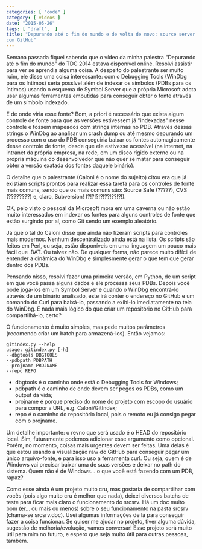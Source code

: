 ```yaml
---
categories: [ "code" ]
category: [ videos ]
date: "2015-05-26"
tags: [ "draft",  ]
title: "Depurando até o fim do mundo e de volta de novo: source server
com GitHub"
---
```

Semana passada fiquei sabendo que o vídeo da minha palestra "Depurando
até o fim do mundo" do TDC 2014 estava disponível online. Resolvi
assistir para ver se aprendia alguma coisa. A despeito do palestrante
ser muito ruim, ele disse uma coisa interessante: com o Debugging Tools
(WinDbg para os íntimos) seria possível além de indexar os símbolos
(PDBs para os íntimos) usando o esquema de Symbol Server que a própria
Microsoft adota usar algumas ferramentas embutidas para conseguir obter
o fonte através de um símbolo indexado.

E de onde viria esse fonte? Bom, a priori é necessário que exista algum
controle de fonte para que as versões estivessem já "indexadas" nesse
controle e fossem mapeados com strings internas no PDB. Através dessas
strings o WinDbg ao analisar um crash dump ou até mesmo depurando um
processo com o uso do PDB conseguiria baixar os fontes automagicamente
desse controle de fonte, desde que ele estivesse acessível (na internet,
na intranet da própria empresa, na rede, em um disco rígido externo
ou na própria máquina do desenvolvedor que não quer se matar para
conseguir obter a versão exatada dos fontes daquele binário).

O detalhe que o palestrante (Caloni é o nome do sujeito) citou era que
já existiam scripts prontos para realizar essa tarefa para os controles
de fonte mais comuns, sendo que os mais comuns são: Source Safe (?????),
CVS (????????) e, claro, Subversion! (?!?!?!?!??!??!?!).

OK, pelo visto o pessoal da Microsoft mora em uma caverna ou não estão
muito interessados em indexar os fontes para alguns controles de fonte
que estão surgindo por aí, como Git sendo um exemplo aleatório.

Já que o tal do Caloni disse que ainda não fizeram scripts para
controles mais modernos. Nenhum descentralizado ainda está na lista. Os
scripts são feitos em Perl, ou seja, estão disponíveis em uma linguagem
um pouco mais fácil que .BAT. Ou talvez não. De qualquer forma, não
parece muito difícil de entender a dinâmica do WinDbg e simplesmente
gerar o que tem que gerar dentro dos PDBs.

Pensando nisso, resolvi fazer uma primeira versão, em Python, de um
script em que você passa alguns dados e ele processa seus PDBs. Depois
você pode jogá-los em um Symbol Server e quando o WinDbg encontrá-lo
através de um binário analisado, este irá conter o endereço no GitHub
e um comando do Curl para baixá-lo, passando a exibi-lo imediatamente
na tela do WinDbg. E nada mais lógico do que criar um repositório no
GitHub para compartilhá-lo, certo?

O funcionamento é muito simples, mas pede muitos parâmetros (recomendo
criar um batch para armazená-los). Então vejamos:

    gitindex.py --help
    usage: gitindex.py [-h] 
    --dbgtools DBGTOOLS 
    --pdbpath PDBPATH 
    --projname PROJNAME 
    --repo REPO

 - dbgtools é o caminho onde está o Debugging Tools for Windows;
 - pdbpath é o caminho de onde devem ser pegos os PDBs, como um output
 da vida;
 - projname é porque preciso do nome do projeto com escopo do usuário
 para compor a URL, e.g. Caloni/GitIndex;
 - repo é o caminho do repositório local, pois o remoto eu já consigo
 pegar com o projname.

Um detalhe importante: o revno que será usado é o HEAD do repositório
local. Sim, futuramente podemos adicionar esse argumento como
opcional. Porém, no momento, coisas mais urgentes devem ser feitas. Uma
delas é que estou usando a visualização raw do GitHub para conseguir
pegar um único arquivo-fonte, e para isso uso a ferramenta curl. Ou seja,
quem é de Windows vai precisar baixar uma de suas versões e deixar no
path do sistema. Quem não é de Windows... o que você está fazendo
com um PDB, rapaz?

Como esse ainda é um projeto muito cru, mas gostaria de compartilhar com
vocês (pois algo muito cru é melhor que nada), deixei diversos batchs de
teste para ficar mais claro o funcionamento do srcsrv. Há um doc muito
bom (er... ou mais ou menos) sobre o seu funcionamento na pasta srcsrv
(chama-se srcsrv.doc). Usei algumas informações de lá para conseguir
fazer a coisa funcionar. Se quiser me ajudar no projeto, tiver alguma
dúvida, sugestão de melhoria/evolução, vamos conversar! Esse projeto
será muito útil para mim no futuro, e espero que seja muito útil para
outras pessoas, também.

